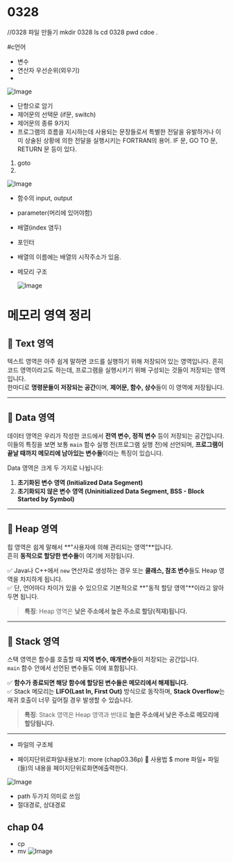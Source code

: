 # 0328

//0328 파일 만들기
mkdir 0328
ls
cd 0328
pwd 
cdoe .

#c언어
- 변수
- 연산자 우선순위(외우기)
- 
 ![Image](https://github.com/user-attachments/assets/5ceca42c-7d47-4b35-8bbc-c226a4236c37)
- 단항으로 암기
- 제어문의 선택문 (if문, switch)
- 제어문의 종류 9가지
- 프로그램의 흐름을 지시하는데 사용되는 문장들로서 특별한 전달을 유발하거나 이미 상술된 상황에 의한 전달을 실행시키는 FORTRAN의 용어. IF 문, GO TO 문, RETURN 문 등이 있다.
 1. goto
 2. 

![Image](https://github.com/user-attachments/assets/dc5b66d9-86d4-4e7a-abea-97c0a2771f02)

- 함수의 input, output
- parameter(머리에 있어야함)
- 배열(index 염두)
- 포인터
- 배열의 이름에는 배열의 시작주소가 있음.
- 메모리 구조
 
  ![Image](https://github.com/user-attachments/assets/6da82329-dfe1-42d4-9556-9503c2e93cae)
# 메모리 영역 정리

## 📌 Text 영역
텍스트 영역은 아주 쉽게 말하면 코드를 실행하기 위해 저장되어 있는 영역입니다. 흔히 코드 영역이라고도 하는데, 프로그램을 실행시키기 위해 구성되는 것들이 저장되는 영역입니다.  
한마디로 **명령문들이 저장되는 공간**이며, **제어문, 함수, 상수**들이 이 영역에 저장됩니다.

---

## 📌 Data 영역
데이터 영역은 우리가 작성한 코드에서 **전역 변수, 정적 변수** 등이 저장되는 공간입니다.  
이들의 특징을 보면 보통 `main` 함수 실행 전(프로그램 실행 전)에 선언되며, **프로그램이 끝날 때까지 메모리에 남아있는 변수들**이라는 특징이 있습니다.

Data 영역은 크게 두 가지로 나뉩니다:
1. **초기화된 변수 영역 (Initialized Data Segment)**
2. **초기화되지 않은 변수 영역 (Uninitialized Data Segment, BSS - Block Started by Symbol)**

---

## 📌 Heap 영역
힙 영역은 쉽게 말해서 **"사용자에 의해 관리되는 영역"**입니다.  
흔히 **동적으로 할당한 변수들**이 여기에 저장됩니다.

✅ Java나 C++에서 `new` 연산자로 생성하는 경우 또는 **클래스, 참조 변수**들도 Heap 영역을 차지하게 됩니다.  
✅ 단, 언어마다 차이가 있을 수 있으므로 기본적으로 **"동적 할당 영역"**이라고 알아두면 됩니다.

> **특징**: Heap 영역은 **낮은 주소에서 높은 주소로 할당(적재)됩니다.**

---

## 📌 Stack 영역
스택 영역은 함수를 호출할 때 **지역 변수, 매개변수**들이 저장되는 공간입니다.  
`main` 함수 안에서 선언된 변수들도 이에 포함됩니다.  

✅ **함수가 종료되면 해당 함수에 할당된 변수들은 메모리에서 해제됩니다.**  
✅ Stack 메모리는 **LIFO(Last In, First Out)** 방식으로 동작하며, **Stack Overflow**는 재귀 호출이 너무 깊어질 경우 발생할 수 있습니다.

> **특징**: Stack 영역은 Heap 영역과 반대로 **높은 주소에서 낮은 주소로 메모리에 할당됩니다.**

---

- 파일의 구조체

- 페이지단위로파일내용보기: more (chap03.36p)
  사용법
$ more 파일+
파일(들)의 내용을 페이지단위로화면에출력한다.

![Image](https://github.com/user-attachments/assets/5b84f1b8-620c-435d-867b-bafd40cb9b5c)


- path 두가지 의미로 쓰임
- 절대경로, 상대경로

## chap 04
- cp
- mv
  ![Image](https://github.com/user-attachments/assets/957fff7e-8c8b-4ced-8721-44df29560a20)

  

